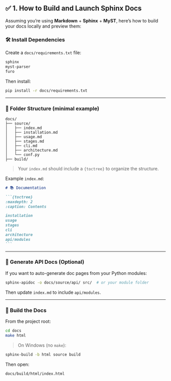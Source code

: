 ## ✅ 1. **How to Build and Launch Sphinx Docs**

Assuming you’re using **Markdown** + **Sphinx** + **MyST**, here’s how to build your docs locally and preview them:

### 🛠️ Install Dependencies

Create a `docs/requirements.txt` file:

```txt
sphinx
myst-parser
furo
```

Then install:

```bash
pip install -r docs/requirements.txt
```

---

### 📁 Folder Structure (minimal example)

```text
docs/
├── source/
│   ├── index.md
│   ├── installation.md
│   ├── usage.md
│   ├── stages.md
│   ├── cli.md
│   ├── architecture.md
│   └── conf.py
├── build/
```

> Your `index.md` should include a `{toctree}` to organize the structure.

Example `index.md`:

````markdown
# 📚 Documentation

```{toctree}
:maxdepth: 2
:caption: Contents

installation
usage
stages
cli
architecture
api/modules
```
````

---

### 🧱 Generate API Docs (Optional)

If you want to auto-generate doc pages from your Python modules:

```bash
sphinx-apidoc -o docs/source/api/ src/  # or your module folder
```

Then update `index.md` to include `api/modules`.

---

### 🔨 Build the Docs

From the project root:

```bash
cd docs
make html
```

> On Windows (no `make`):

```bash
sphinx-build -b html source build
```

Then open:

```
docs/build/html/index.html
```